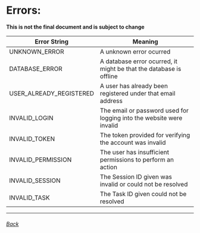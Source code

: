 # Errors:

**This is not the final document and is subject to change**

| Error String            | Meaning                                                              |
| ----------------------- | -------------------------------------------------------------------- |
| UNKNOWN_ERROR           | A unknown error ocurred                                              |
| DATABASE_ERROR          | A database error ocurred, it might be that the database is offline   |
| USER_ALREADY_REGISTERED | A user has already been registered under that email address          |
| INVALID_LOGIN           | The email or password used for logging into the website were invalid |
| INVALID_TOKEN           | The token provided for verifying the account was invalid             |
| INVALID_PERMISSION      | The user has insufficient permissions to perform an action           |
| INVALID_SESSION         | The Session ID given was invalid or could not be resolved            |
| INVALID_TASK            | The Task ID given could not be resolved                              |


---

###### [Back](../README.md)
